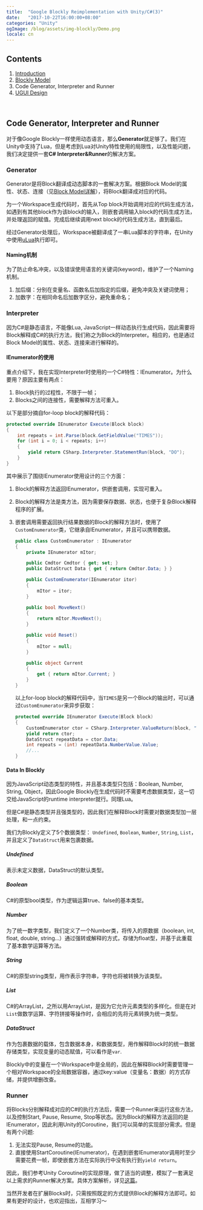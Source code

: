 ```yaml
---
title:  "Google Blockly Reimplementation with Unity/C#(3)"
date:   "2017-10-22T16:00:00+08:00"
categories: "Unity"
ogImage: /blog/assets/img-blockly/Demo.png
locale: cn
---
```




## Contents

1. [Introduction]({%POST_URL%}/2017-10-11-blockly-one)
2. [Blockly Model]({%POST_URL%}/2017-10-14-blockly-two)
3. Code Generator, Interpreter and Runner
4. [UGUI Design]({%POST_URL%}/2017-10-31-blockly-four)

<br>



## Code Generator, Interpreter and Runner

对于像Google Blockly一样使用动态语言，那么**Generator**就足够了。我们在Unity中支持了Lua，但是考虑到Lua对Unity特性使用的局限性，以及性能问题，我们决定提供一套**C# Interpreter&Runner**的解决方案。

### Generator

Generator是将Block翻译成动态脚本的一套解决方案。根据Block Model的属性、状态、连接（见[Block Model详解]({%POST_URL%}/2017-10-14-blockly-two)），将Block翻译成对应的代码。

为一个Workspace生成代码时，首先从Top block开始调用对应的代码生成方法，如遇到有其他block作为该block的输入，则嵌套调用输入block的代码生成方法，并处理返回的赋值。完成后继续调用next block的代码生成方法，直到最后。

经过Generator处理后，Workspace被翻译成了一串Lua脚本的字符串，在Unity中使用[uLua](https://github.com/topameng/tolua)执行即可。

#### Naming机制

为了防止命名冲突，以及错误使用语言的关键词(keyword)，维护了一个Naming机制。

1. 加后缀：分别在变量名、函数名后加指定的后缀，避免冲突及关键词使用；
2. 加数字：在相同命名后加数字区分，避免重命名；



### Interpreter

因为C#是静态语言，不能像Lua, JavaScript一样动态执行生成代码，因此需要将Block解释成C#的执行方法，我们称之为Block的Interpreter。相应的，也是通过Block Model的属性、状态、连接来进行解释的。

#### IEnumerator的使用

重点介绍下，我在实现Interpreter时使用的一个C#特性：IEnumerator。为什么要用？原因主要有两点：

1. Block执行的过程性，不限于一帧；
2. Blocks之间的连接性，需要解释方法可重入。


以下是部分摘自for-loop block的解释代码：

```c#
protected override IEnumerator Execute(Block block)
{
    int repeats = int.Parse(block.GetFieldValue("TIMES"));
    for (int i = 0; i < repeats; i++)
    {
        yield return CSharp.Interpreter.StatementRun(block, "DO");
    }
}
```

其中展示了围绕IEnumerator使用设计的三个方面：

1. Block的解释方法返回IEnumerator，供嵌套调用，实现可重入。

2. Block的解释方法是类方法，因为需要保存数据、状态，也便于复杂Block解释程序的扩展。

3. 嵌套调用需要返回执行结果数据的Block的解释方法时，使用了`CustomEnumerator`类，它继承自IEnumerator，并且可以携带数据。

   ```c#
   public class CustomEnumerator : IEnumerator
   {
       private IEnumerator mItor;

       public Cmdtor Cmdtor { get; set; }
       public DataStruct Data { get { return Cmdtor.Data; } }

       public CustomEnumerator(IEnumerator itor)
       {
           mItor = itor;
       }

       public bool MoveNext()
       {
           return mItor.MoveNext();
       }

       public void Reset()
       {
           mItor = null;
       }

       public object Current
       {
           get { return mItor.Current; }
       }
   }
   ```

   以上for-loop block的解释代码中，当`TIMES`是另一个Block的输出时，可以通过`CustomEnumerator`来异步获取：

   ```c#
   protected override IEnumerator Execute(Block block)
   {
       CustomEnumerator ctor = CSharp.Interpreter.ValueReturn(block, "TIMES", new DataStruct(0));
       yield return ctor;
       DataStruct repeatData = ctor.Data;
       int repeats = (int) repeatData.NumberValue.Value;
       //...
   }
   ```

   

#### Data In Blockly

因为JavaScript动态类型的特性，并且基本类型只包括：Boolean, Number, String, Object，因此Google Blockly在生成代码时不需要考虑数据类型，这一切交给JavaScript的runtime interpreter就行。同理Lua。

但是C#是静态类型并且强类型的，因此我们在解释Block时需要对数据类型加一层处理，和一点约束。

我们为Blockly定义了5个数据类型： `Undefined`,  `Boolean`, `Number`, `String`, `List`，并且定义了`DataStruct`用来包裹数据。

##### Undefined

表示未定义数据，DataStruct的默认类型。

##### Boolean

C#的原型bool类型，作为逻辑运算true、false的基本类型。

##### Number

为了统一数字类型，我们定义了一个Number类，将传入的原数据（boolean, int, float, double, string…）通过强转或解释的方式，存储为float型，并基于此重载了基本数学运算等方法。

##### String

C#的原型string类型，用作表示字符串，字符也将被转换为该类型。

##### List

C#的ArrayList，之所以用ArrayList，是因为它允许元素类型的多样化。但是在对`List`做数学运算、字符拼接等操作时，会相应的先将元素转换为统一类型。

##### DataStruct

作为包裹数据的载体，包含数据本身，和数据类型，用作解释Block时的统一数据存储类型，实现变量的动态赋值，可以看作是`var`.

Blockly中的变量在一个Workspace中是全局的，因此在解释Block时需要管理一个相对Workspace的全局数据容器，通过key:value（变量名：数据）的方式存储，并提供增删改查。

### Runner

将Blocks分别解释成对应的C#的执行方法后，需要一个Runner来运行这些方法，以及控制Start, Pause, Resume, Stop等状态。因为Block的解释方法返回的是IEnumerator，因此利用Unity的Coroutine，我们可以简单的实现部分需求。但是有两个问题:

1. 无法实现Pause, Resume的功能。
2. 直接使用StartCoroutine(IEnumerator)，在遇到嵌套IEnumerator调用时至少需要花费一帧，即使嵌套方法在实际执行中没有执行到`yield return`。

因此，我们参考Unity Coroutine的实现原理，做了适当的调整，模拟了一套满足以上需求的Runner解决方案。具体方案解析，详见[这篇]({%POST_URL%}/2017-10-30-nested-ienumerator)。



当然开发者在扩展Blocks时，只需按照既定的方式提供Block的解释方法即可。如果有更好的设计，也欢迎指出，互相学习～

